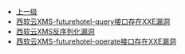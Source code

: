 * [上一级](docs/wy876_poc/)
* [西软云XMS-futurehotel-query接口存在XXE漏洞](docs/wy876_poc/%E8%A5%BF%E8%BD%AF%E4%BA%91/%E8%A5%BF%E8%BD%AF%E4%BA%91XMS-futurehotel-query%E6%8E%A5%E5%8F%A3%E5%AD%98%E5%9C%A8XXE%E6%BC%8F%E6%B4%9E.md)
* [西软云XMS反序列化漏洞](docs/wy876_poc/%E8%A5%BF%E8%BD%AF%E4%BA%91/%E8%A5%BF%E8%BD%AF%E4%BA%91XMS%E5%8F%8D%E5%BA%8F%E5%88%97%E5%8C%96%E6%BC%8F%E6%B4%9E.md)
* [西软云XMS-futurehotel-operate接口存在XXE漏洞](docs/wy876_poc/%E8%A5%BF%E8%BD%AF%E4%BA%91/%E8%A5%BF%E8%BD%AF%E4%BA%91XMS-futurehotel-operate%E6%8E%A5%E5%8F%A3%E5%AD%98%E5%9C%A8XXE%E6%BC%8F%E6%B4%9E.md)
